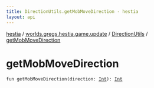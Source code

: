 ```yaml
---
title: DirectionUtils.getMobMoveDirection - hestia
layout: api
---
```


<div class='api-docs-breadcrumbs'><a href="../../index.html">hestia</a> / <a href="../index.html">worlds.gregs.hestia.game.update</a> / <a href="index.html">DirectionUtils</a> / <a href="./get-mob-move-direction.html">getMobMoveDirection</a></div>

# getMobMoveDirection

<div class="signature"><code><span class="keyword">fun </span><span class="identifier">getMobMoveDirection</span><span class="symbol">(</span><span class="parameterName" id="worlds.gregs.hestia.game.update.DirectionUtils.Companion$getMobMoveDirection(kotlin.Int)/direction">direction</span><span class="symbol">:</span>&nbsp;<a href="https://kotlinlang.org/api/latest/jvm/stdlib/kotlin/-int/index.html"><span class="identifier">Int</span></a><span class="symbol">)</span><span class="symbol">: </span><a href="https://kotlinlang.org/api/latest/jvm/stdlib/kotlin/-int/index.html"><span class="identifier">Int</span></a></code></div>
